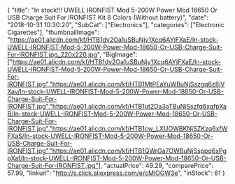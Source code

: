 {
	"title": "In stock!!! UWELL IRONFIST Mod 5-200W Power Mod 18650 Or USB Charge Suit For IRONFIST Kit 8 Colors (Without battery)",
	"date": "2018-10-31 10:30:20",
	"SubCat": ["Electronics"],
	"categories": ["Electronic Cigarettes"],
	"thumbnailImage": "https://ae01.alicdn.com/kf/HTB1dv2Oa1uSBuNjy1Xcq6AYjFXaE/In-stock-UWELL-IRONFIST-Mod-5-200W-Power-Mod-18650-Or-USB-Charge-Suit-For-IRONFIST.jpg_220x220.jpg",
	"BigImage": ["https://ae01.alicdn.com/kf/HTB1dv2Oa1uSBuNjy1Xcq6AYjFXaE/In-stock-UWELL-IRONFIST-Mod-5-200W-Power-Mod-18650-Or-USB-Charge-Suit-For-IRONFIST.jpg","https://ae01.alicdn.com/kf/HTB1MtPEaYuWBuNjSszgq6z8jVXav/In-stock-UWELL-IRONFIST-Mod-5-200W-Power-Mod-18650-Or-USB-Charge-Suit-For-IRONFIST.jpg","https://ae01.alicdn.com/kf/HTB1ut2Da3aTBuNjSszfq6xgfpXaB/In-stock-UWELL-IRONFIST-Mod-5-200W-Power-Mod-18650-Or-USB-Charge-Suit-For-IRONFIST.jpg","https://ae01.alicdn.com/kf/HTB1cw_LXUOWBKNjSZKzq6xfWFXaS/In-stock-UWELL-IRONFIST-Mod-5-200W-Power-Mod-18650-Or-USB-Charge-Suit-For-IRONFIST.jpg","https://ae01.alicdn.com/kf/HTB1QWrGa7OWBuNjSsppq6xPgpXaf/In-stock-UWELL-IRONFIST-Mod-5-200W-Power-Mod-18650-Or-USB-Charge-Suit-For-IRONFIST.jpg"],
	"actualPrice": 49.29,
	"comparePrice": 57.99,
	"linkurl": "http://s.click.aliexpress.com/e/cMlOGW3e",
	"inStock": 61
}
